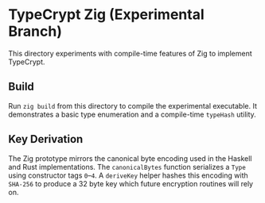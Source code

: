 # TypeCrypt Zig (Experimental Branch)

This directory experiments with compile-time features of Zig to implement TypeCrypt.

## Build

Run `zig build` from this directory to compile the experimental executable. It demonstrates a basic type enumeration and a compile-time `typeHash` utility.

## Key Derivation

The Zig prototype mirrors the canonical byte encoding used in the Haskell and Rust implementations. The `canonicalBytes` function serializes a `Type` using constructor tags `0`–`4`. A `deriveKey` helper hashes this encoding with `SHA‑256` to produce a 32 byte key which future encryption routines will rely on.
